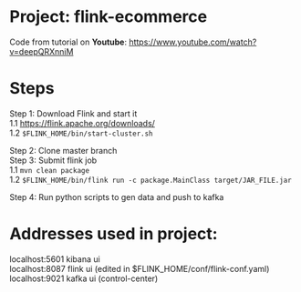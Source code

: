 # Project: flink-ecommerce <br> 

Code from tutorial on <b>Youtube</b>: https://www.youtube.com/watch?v=deepQRXnniM <br>

# Steps <br>
Step 1: Download Flink and start it <br> 
1.1 https://flink.apache.org/downloads/ <br>
1.2 ```$FLINK_HOME/bin/start-cluster.sh``` <br>

Step 2: Clone master branch <br>
Step 3: Submit flink job <br>
1.1 ```mvn clean package``` <br>
1.2 ```$FLINK_HOME/bin/flink run -c package.MainClass target/JAR_FILE.jar``` <br>

Step 4: Run python scripts to gen data and push to kafka <br>

# Addresses used in project: <br>
localhost:5601 kibana ui <br>
localhost:8087 flink ui (edited in $FLINK_HOME/conf/flink-conf.yaml) <br>
localhost:9021 kafka ui (control-center) <br>

